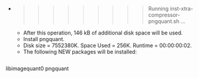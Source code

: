 * >>>>>>>>> Running inst-xtra-compressor-pngquant.sh ...
  * After this operation, 146 kB of additional disk space will be used.
  * Install pngquant.
  * Disk size = 7552380K. Space Used = 256K. Runtime = 00:00:00:02.
  * The following NEW packages will be installed:
  ```bash
libimagequant0 pngquant
  ```
